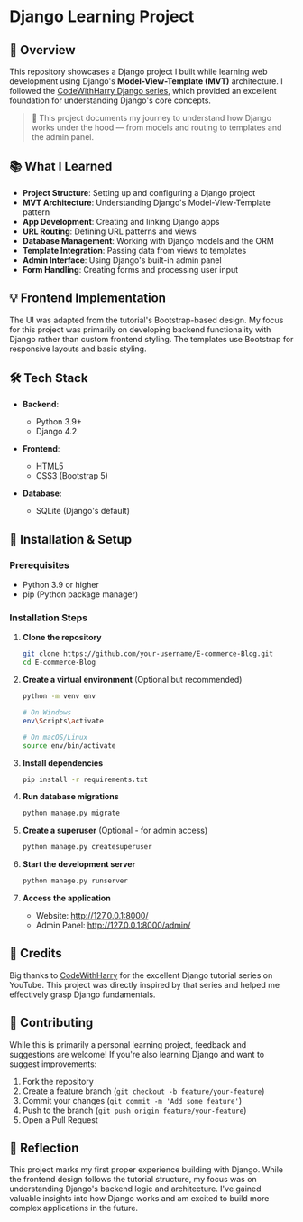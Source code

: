 # Django Learning Project

## 🧠 Overview

This repository showcases a Django project I built while learning web development using Django's **Model-View-Template (MVT)** architecture. I followed the [CodeWithHarry Django series](https://www.youtube.com/playlist?list=PLu0W_9lII9agICnT8t4iYVSZ3eykIAOME), which provided an excellent foundation for understanding Django's core concepts.

> 🚀 This project documents my journey to understand how Django works under the hood — from models and routing to templates and the admin panel.

## 📚 What I Learned

- **Project Structure**: Setting up and configuring a Django project
- **MVT Architecture**: Understanding Django's Model-View-Template pattern
- **App Development**: Creating and linking Django apps
- **URL Routing**: Defining URL patterns and views
- **Database Management**: Working with Django models and the ORM
- **Template Integration**: Passing data from views to templates
- **Admin Interface**: Using Django's built-in admin panel
- **Form Handling**: Creating forms and processing user input

## 💡 Frontend Implementation

The UI was adapted from the tutorial's Bootstrap-based design. My focus for this project was primarily on developing backend functionality with Django rather than custom frontend styling. The templates use Bootstrap for responsive layouts and basic styling.

## 🛠️ Tech Stack

- **Backend**: 
  - Python 3.9+
  - Django 4.2
  
- **Frontend**: 
  - HTML5
  - CSS3 (Bootstrap 5)
  
- **Database**: 
  - SQLite (Django's default)

## 🔧 Installation & Setup

### Prerequisites
- Python 3.9 or higher
- pip (Python package manager)

### Installation Steps

1. **Clone the repository**
   ```bash
   git clone https://github.com/your-username/E-commerce-Blog.git
   cd E-commerce-Blog
   ```

2. **Create a virtual environment** (Optional but recommended)
   ```bash
   python -m venv env
   
   # On Windows
   env\Scripts\activate
   
   # On macOS/Linux
   source env/bin/activate
   ```

3. **Install dependencies**
   ```bash
   pip install -r requirements.txt
   ```

4. **Run database migrations**
   ```bash
   python manage.py migrate
   ```

5. **Create a superuser** (Optional - for admin access)
   ```bash
   python manage.py createsuperuser
   ```

6. **Start the development server**
   ```bash
   python manage.py runserver
   ```

7. **Access the application**
   - Website: http://127.0.0.1:8000/
   - Admin Panel: http://127.0.0.1:8000/admin/


## 🎥 Credits

Big thanks to [CodeWithHarry](https://www.youtube.com/c/CodeWithHarry) for the excellent Django tutorial series on YouTube. This project was directly inspired by that series and helped me effectively grasp Django fundamentals.

## 🤝 Contributing

While this is primarily a personal learning project, feedback and suggestions are welcome! If you're also learning Django and want to suggest improvements:

1. Fork the repository
2. Create a feature branch (`git checkout -b feature/your-feature`)
3. Commit your changes (`git commit -m 'Add some feature'`)
4. Push to the branch (`git push origin feature/your-feature`)
5. Open a Pull Request

## 📌 Reflection

This project marks my first proper experience building with Django. While the frontend design follows the tutorial structure, my focus was on understanding Django's backend logic and architecture. I've gained valuable insights into how Django works and am excited to build more complex applications in the future.
